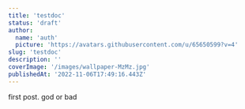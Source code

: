 ```yaml
---
title: 'testdoc'
status: 'draft'
author:
  name: 'auth'
  picture: 'https://avatars.githubusercontent.com/u/65650599?v=4'
slug: 'testdoc'
description: ''
coverImage: '/images/wallpaper-MzMz.jpg'
publishedAt: '2022-11-06T17:49:16.443Z'
---
```


first post. god or bad

